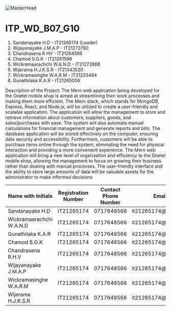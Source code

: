 ![MasterHead](https://static.sliit.lk/wp-content/uploads/2021/10/24070027/SLIIT.png)




# ITP_WD_B07_G10

1. Sandanayake H.D - IT21265174 (Leader)
2. Wijayanayake J.M.A.P - IT21272790
3. Chandrasena R HV - IT21264566
4. Chamod S.G.K - IT21261596
5. Wickramaarachchi W.A.N.D - IT21272868
6. Wijerama H.J.K.S.R - IT21343520
7. Wickramasinghe W.A.R.M - IT21233494
8. Gunathilaka K.A.R - IT21265006

Description of the Project:
             The Mern web application being developed for the Onetel mobile shop is aimed at streamlining 
their work processes and making them more efficient. The Mern stack, which stands for 
MongoDB, Express, React, and Node.js, will be utilized to create a user-friendly and scalable 
application. The application will allow the management to store and retrieve information about 
customers, suppliers, goods, and sales/purchases with ease.
The system will also automate manual calculations for financial management and generate reports 
and bills. The database application will be stored effectively on the computer, ensuring data 
security and accessibility. Furthermore, customers will be able to purchase items online through 
the system, eliminating the need for physical interaction and providing a more convenient 
experience.
The Mern web application will bring a new level of organization and efficiency to the Onetel 
mobile shop, allowing the management to focus on growing their business rather than dealing 
with manual processes. The user-friendly interface and the ability to store large amounts of data 
will be valuable assets for the administrator to make informed decisions


<table class="styled-table">
    <thead>
        <tr>
            <th>Name with Initials</th>
            <th>Registration Number</th>
            <th>Contact Phone Number</th>
            <th>Email</th>
        </tr>
    </thead>
    <tbody>
        <tr>
            <td>Sandanayake H.D</td>
            <td>IT21265174</td>
            <td>0717648566</td>
            <td>it21265174@my.sliit.lk</td>
        </tr>
        <tr class="active-row">
             <td>Wickramaarachchi W.A.N.D</td>
            <td>IT21265174</td>
            <td>0717648566</td>
            <td>it21265174@my.sliit.lk</td>
        </tr>
        <tr class="active-row">
             <td>Gunathilaka K.A.R</td>
            <td>IT21265174</td>
            <td>0717648566</td>
            <td>it21265174@my.sliit.lk</td>
        </tr>
        <tr class="active-row">
             <td>Chamod S.G.K</td>
            <td>IT21265174</td>
            <td>0717648566</td>
            <td>it21265174@my.sliit.lk</td>
        </tr>
        <tr class="active-row">
             <td>Chandrasena R.H.V</td>
            <td>IT21265174</td>
            <td>0717648566</td>
            <td>it21265174@my.sliit.lk</td>
        </tr>
        <tr class="active-row">
             <td>Wijayanayake J.M.A.P</td>
            <td>IT21265174</td>
            <td>0717648566</td>
            <td>it21265174@my.sliit.lk</td>
        </tr>
         <tr class="active-row">
             <td>Wickramasinghe W.A.R.M</td>
            <td>IT21265174</td>
            <td>0717648566</td>
            <td>it21265174@my.sliit.lk</td>
        </tr>
         <tr class="active-row">
             <td>Wijerama H.J.K.S.R</td>
            <td>IT21265174</td>
            <td>0717648566</td>
            <td>it21265174@my.sliit.lk</td>
        </tr>
        <!-- and so on... -->
    </tbody>
</table>
